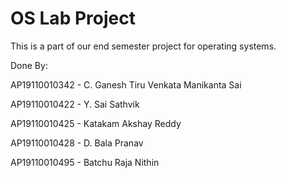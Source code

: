 # OS Lab Project

This is a part of our end semester project for operating systems.

Done By:

AP19110010342 - C. Ganesh Tiru Venkata Manikanta Sai

AP19110010422 - Y. Sai Sathvik 

AP19110010425 - Katakam Akshay Reddy

AP19110010428 - D. Bala Pranav 

AP19110010495 - Batchu Raja Nithin

